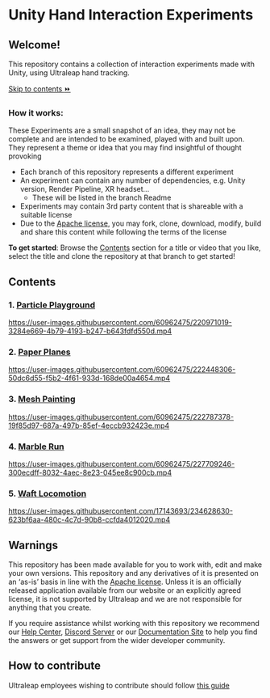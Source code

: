 <!--links-->
[apache]: http://www.apache.org/licenses/LICENSE-2.0 "Apache V2 License"
[contribute guide]: https://ultrahaptics.atlassian.net/wiki/spaces/~731335552/pages/3903455552/Unity+Hand+Interaction+Experiments+GitHub+Repo#Repo-%E2%80%98Rules%E2%80%99

<!--content-->
# Unity Hand Interaction Experiments

## Welcome!
This repository contains a collection of interaction experiments made with Unity, using Ultraleap hand tracking.

[Skip to contents :fast_forward:](https://github.com/ultraleap/Unity-Hand-Interaction-Experiments#contents)

### How it works:
These Experiments are a small snapshot of an idea, they may not be complete and are intended to be examined, played with and built upon. They represent a theme or idea that you may find insightful of thought provoking

* Each branch of this repository represents a different experiment
* An experiment can contain any number of dependencies, e.g. Unity version, Render Pipeline, XR headset...
  * These will be listed in the branch Readme
* Experiments may contain 3rd party content that is shareable with a suitable license
* Due to the [Apache license][apache], you may fork, clone, download, modify, build and share this content while following the terms of the license

**To get started**: Browse the [Contents](https://github.com/ultraleap/Unity-Hand-Interaction-Experiments#contents) section for a title or video that you like, select the title and clone the repository at that branch to get started!

## Contents
### 1. [Particle Playground](https://github.com/ultraleap/Unity-Hand-Interaction-Experiments/tree/Toys/Particle_Playground)
https://user-images.githubusercontent.com/60962475/220971019-3284e669-4b79-4193-b247-b643fdfd550d.mp4


### 2. [Paper Planes](https://github.com/ultraleap/Unity-Hand-Interaction-Experiments/tree/Toys/Paper_Planes)
https://user-images.githubusercontent.com/60962475/222448306-50dc6d55-f5b2-4f61-933d-168de00a4654.mp4

### 3. [Mesh Painting](https://github.com/ultraleap/Unity-Hand-Interaction-Experiments/tree/Mesh_Painter)
https://user-images.githubusercontent.com/60962475/222787378-19f85d97-687a-497b-85ef-4eccb932423e.mp4

### 4. [Marble Run](https://github.com/ultraleap/Unity-Hand-Interaction-Experiments/tree/Toys/Marble_Run)
https://user-images.githubusercontent.com/60962475/227709246-300ecdff-8032-4aec-8e23-045ee8c900cb.mp4

### 5. [Waft Locomotion](https://github.com/ultraleap/Unity-Hand-Interaction-Experiments/tree/WaftLocomotion)
https://user-images.githubusercontent.com/17143693/234628630-623bf6aa-480c-4c7d-90b8-ccfda4012020.mp4

## Warnings
This repository has been made available for you to work with, edit and make your own versions.
This repository and any derivatives of it is presented on an ‘as-is’ basis in line with the [Apache
license][apache]. Unless it is an officially released application available from our website or an explicitly
agreed license, it is not supported by Ultraleap and we are not responsible for anything that you
create.

If you require assistance whilst working with this repository we recommend our [Help Center](https://support.leapmotion.com/hc/en-us), [Discord Server](https://discord.gg/3VCndThqxS) or our [Documentation Site](https://docs.ultraleap.com/unity-api/) to help you find the answers or get support from the wider developer community.

## How to contribute
Ultraleap employees wishing to contribute should follow [this guide][contribute guide]
